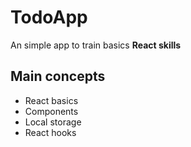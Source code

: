 # TodoApp

An simple app to train basics **React skills**

  

## Main concepts

- React basics
- Components
- Local storage
- React hooks